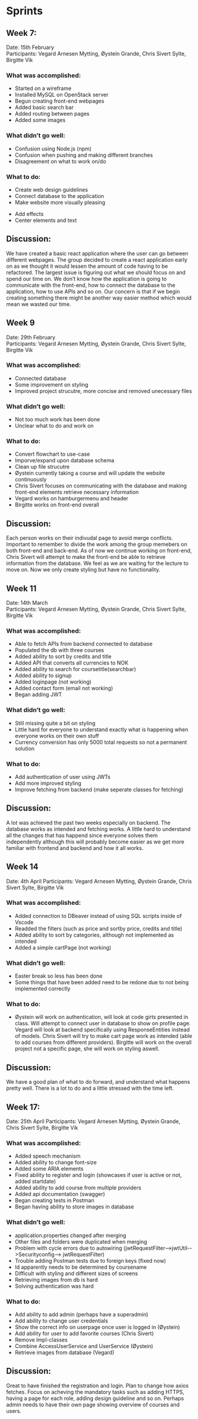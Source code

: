 # Sprints 

## Week 7: 

Date: 15th February  
Participants: Vegard Arnesen Mytting, Øystein Grande, Chris Sivert Sylte, Birgitte Vik 

### What was accomplished: 

* Started on a wireframe 
* Installed MySQL on OpenStack server 
* Begun creating front-end webpages 
* Added basic search bar 
* Added routing between pages 
* Added some images 

 

### What didn’t go well: 

* Confusion using Node.js (npm) 
* Confusion when pushing and making different branches 
* Disagreement on what to work on/do 

 

### What to do: 

* Create web design guidelines 
* Connect database to the application 
* Make website more visually pleasing
 - Add effects
 - Center elements and text

## Discussion: 
We have created a basic react application where the user can go between different webpages. The group decided to create a react application early on as we thought it would lessen the amount of code having to be refactored. The largest issue is figuring out what we should focus on and spend our time on. We don’t know how the application is going to communicate with the front-end, how to connect the database to the application, how to use APIs and so on. Our concern is that if we begin creating something there might be another way easier method which would mean we wasted our time. 

## Week 9

Date: 29th February  
Participants: Vegard Arnesen Mytting, Øystein Grande, Chris Sivert Sylte, Birgitte Vik 

### What was accomplished: 

* Connected database
* Some improvement on styling
* Improved project strucutre, more concise and removed
unecessary files


### What didn’t go well: 

* Not too much work has been done
* Unclear what to do and work on

### What to do: 

* Convert flowchart to use-case
* Imporve/expand upon database schema
* Clean up file strucutre
* Øystein currently taking a course and will update the
website continuously
* Chris Sivert focuses on communicating with the database
and making front-end elements retrieve necessary information
* Vegard works on hamburgermenu and header
* Birgitte works on front-end overall


## Discussion: 
Each person works on their indivudal page to avoid merge conflicts. Important to remember to divide the work among the group memebers on both front-end and back-end. As of now we continue working on front-end, Chris Sivert will attempt to make the front-end be able to retrieve information from the database. We feel as we are waiting for the lecture to move on. Now we only create styling but have no functionality.


## Week 11

Date: 14th March  
Participants: Vegard Arnesen Mytting, Øystein Grande, Chris Sivert Sylte, Birgitte Vik 

### What was accomplished: 

* Able to fetch APIs from backend connected to database
* Populated the db with three courses
* Added ability to sort by credits and title
* Added API that converts all currencies to NOK
* Added ability to search for coursetitle(searchbar)
* Added ability to signup
* Added loginpage (not working)
* Added contact form (email not working)
* Began adding JWT


### What didn’t go well: 

* Still missing quite a bit on styling
* Little hard for everyone to understand exactly what is happening when everyone works on their own stuff
* Currency conversion has only 5000 total requests so not a permanent solution

### What to do: 

* Add authentication of user using JWTs
* Add more improved styling
* Improve fetching from backend (make seperate classes for fetching)


## Discussion: 
A lot was achieved the past two weeks especially on backend. The database works as intended and fetching works. A little hard to understand all the changes that has happend since everyone solves them independently although this will probably become easier as we get more familiar with frontend and backend and how it all works.




 ## Week 14

Date: 4th April
Participants: Vegard Arnesen Mytting, Øystein Grande, Chris Sivert Sylte, Birgitte Vik 

### What was accomplished: 

* Added connection to DBeaver instead of using SQL scripts inside of Vscode
* Readded the filters (such as price and sortby price, credits and title)
* Added ability to sort by categories, although not implemented as intended
* Added a simple cartPage (not working)


### What didn’t go well: 

* Easter break so less has been done
* Some things that have been added need to be redone due to not being implemented correctly

### What to do: 

* Øystein will work on authentication, will look at code girts presented in class. Will attempt to connect
user in database to show on profile page. Vegard will look at backend specifically using ResponseEntities instead of
models. Chris Sivert will try to make cart page work as intended (able to add courses from different providers). Birgitte will work on the overall project not a specific page, she will work on styling aswell.


## Discussion: 
We have a good plan of what to do forward, and understand what happens pretty well. There is a lot to do and a little stressed with the time left. 


## Week 17: 

Date: 25th April 
Participants: Vegard Arnesen Mytting, Øystein Grande, Chris Sivert Sylte, Birgitte Vik 

### What was accomplished: 

* Added speech mechanism
* Added ability to change font-size
* Added some ARIA elements
* Fixed ability to register and login (showcases if user is active or not, added startdate)
* Added ability to add course from multiple providers
* Added api documentation (swagger)
* Began creating tests in Postman
* Began having ability to store images in database


### What didn’t go well: 

* application.properties changed after merging
* Other files and folders were duplicated when merging
* Problem with cycle errors due to autowiring (jwtRequestFilter-->jwtUtil-->Securityconfig--> jwtRequestFilter)
* Trouble adding Postman tests due to foreign keys (fixed now)
* Id apparently needs to be determined by coursename
* Difficult with styling and different sizes of screens
* Retrieving images from db is hard
* Solving authentication was hard


### What to do: 

* Add ability to add admin (perhaps have a superadmin)
* Add ability to change user credentials
* Show the correct info on userpage once user is logged in (Øystein)
* Add ability for user to add favorite courses (Chris Sivert)
* Remove Impl-classes
* Combine AccessUserService and UserService (Øystein)
* Retrieve images from database (Vegard)

## Discussion: 
Great to have finished the registration and login. Plan to change how axios fetches. Focus on acheving the mandatory tasks such as adding HTTPS, having a page for each role, adding design guideline and so on. Perhaps admin needs to have their own page showing overview of courses and users.


 